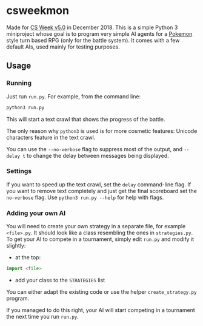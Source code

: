 # csweekmon
Made for [CS Week v5.0](http://www.csnedelja.mg.edu.rs/ "mgcsweek website") in December 2018. This is a simple Python 3 miniproject whose goal is to program very simple AI agents for a [Pokemon](https://www.pokemon.com "Pokemon") style turn based RPG (only for the battle system). It comes with a few default AIs, used mainly for testing purposes.

## Usage

### Running
Just run `run.py`. For example, from the command line:
```bash
python3 run.py
```
This will start a text crawl that shows the progress of the battle.

The only reason why `python3` is used is for more cosmetic features: Unicode characters feature in the text crawl.

You can use the `--no-verbose` flag to suppress most of the output, and `--delay t` to change the delay between messages being displayed.

### Settings
If you want to speed up the text crawl, set the `delay` command-line flag. If you want to remove text completely and just get the final scoreboard set the `no-verbose` flag. Use `python3 run.py --help` for help with flags.

### Adding your own AI
You will need to create your own strategy in a separate file, for example `<file>.py`. It should look like a class resembling the ones in `strategies.py`. To get your AI to compete in a tournament, simply edit `run.py` and modify it slightly:
 - at the top:
```python
import <file>
```
 - add your class to the `STRATEGIES` list

You can either adapt the existing code or use the helper `create_strategy.py` program.

If you managed to do this right, your AI will start competing in a tournament the next time you run `run.py`.

